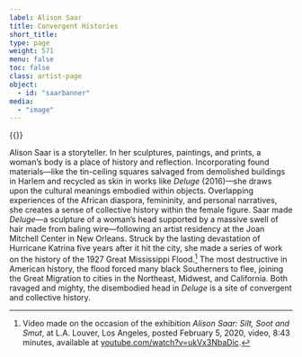 ```yaml
---
label: Alison Saar
title: Convergent Histories
short_title:
type: page
weight: 571
menu: false
toc: false
class: artist-page
object:
  - id: "saarbanner"
media:
  - "image"
---
```

{{<q-figure id="saarbanner">}}

Alison Saar is a storyteller. In her sculptures, paintings, and prints, a woman’s body is a place of history and reflection. Incorporating found materials—like the tin-ceiling squares salvaged from demolished buildings in Harlem and recycled as skin in works like *Deluge* (2016)—she draws upon the cultural meanings embodied within objects. Overlapping experiences of the African diaspora, femininity, and personal narratives, she creates a sense of collective history within the female figure. Saar made *Deluge*—a sculpture of a woman’s head supported by a massive swell of hair made from baling wire—following an artist residency at the Joan Mitchell Center in New Orleans. Struck by the lasting devastation of Hurricane Katrina five years after it hit the city, she made a series of work on the history of the 1927 Great Mississippi Flood.[^1] The most destructive in American history, the flood forced many black Southerners to flee, joining the Great Migration to cities in the Northeast, Midwest, and California. Both ravaged and mighty, the disembodied head in *Deluge* is a site of convergent and collective history.

[^1]: Video made on the occasion of the exhibition *Alison Saar: Silt, Soot and Smut*, at L.A. Louver, Los Angeles, posted February 5, 2020, video, 8:43 minutes, available at [youtube.com/watch?v=ukVx3NbaDic](https://www.youtube.com/watch?v=ukVx3NbaDic).
